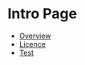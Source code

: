 # Intro Page

* [Overview](intro/overview.md)
* [Licence](intro/licence.md)
* [Test](intro/test.md)

